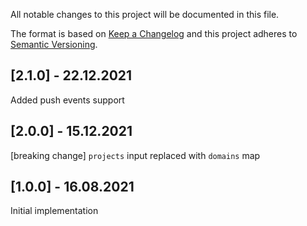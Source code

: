 All notable changes to this project will be documented in this file.

The format is based on [Keep a Changelog](http://keepachangelog.com/)
and this project adheres to [Semantic Versioning](http://semver.org/).

## [2.1.0] - 22.12.2021

Added push events support

## [2.0.0] - 15.12.2021

[breaking change] `projects` input replaced with `domains` map

## [1.0.0] - 16.08.2021

Initial implementation

